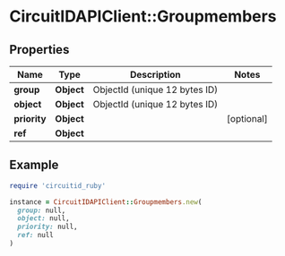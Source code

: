 # CircuitIDAPIClient::Groupmembers

## Properties

| Name | Type | Description | Notes |
| ---- | ---- | ----------- | ----- |
| **group** | **Object** | ObjectId (unique 12 bytes ID) |  |
| **object** | **Object** | ObjectId (unique 12 bytes ID) |  |
| **priority** | **Object** |  | [optional] |
| **ref** | **Object** |  |  |

## Example

```ruby
require 'circuitid_ruby'

instance = CircuitIDAPIClient::Groupmembers.new(
  group: null,
  object: null,
  priority: null,
  ref: null
)
```

